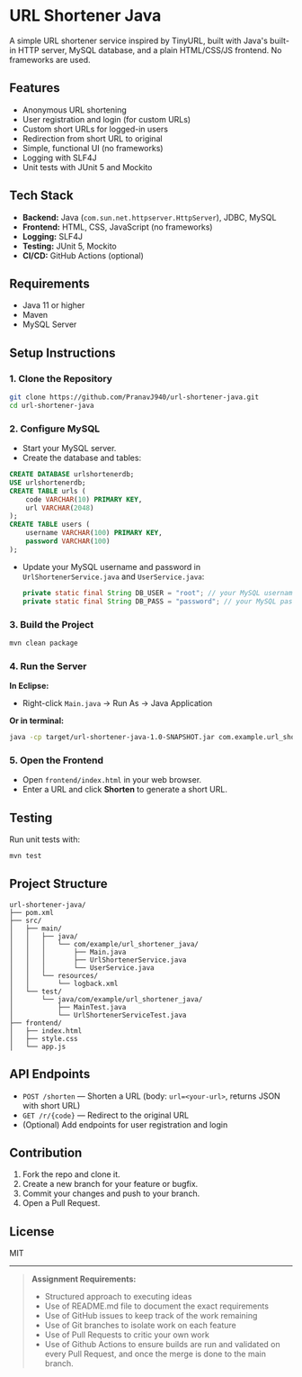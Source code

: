 # URL Shortener Java

A simple URL shortener service inspired by TinyURL, built with Java's built-in HTTP server, MySQL database, and a plain HTML/CSS/JS frontend. No frameworks are used.

## Features
- Anonymous URL shortening
- User registration and login (for custom URLs)
- Custom short URLs for logged-in users
- Redirection from short URL to original
- Simple, functional UI (no frameworks)
- Logging with SLF4J
- Unit tests with JUnit 5 and Mockito

## Tech Stack
- **Backend:** Java (`com.sun.net.httpserver.HttpServer`), JDBC, MySQL
- **Frontend:** HTML, CSS, JavaScript (no frameworks)
- **Logging:** SLF4J
- **Testing:** JUnit 5, Mockito
- **CI/CD:** GitHub Actions (optional)

## Requirements
- Java 11 or higher
- Maven
- MySQL Server

## Setup Instructions

### 1. Clone the Repository
```sh
git clone https://github.com/PranavJ940/url-shortener-java.git
cd url-shortener-java
```

### 2. Configure MySQL
- Start your MySQL server.
- Create the database and tables:
```sql
CREATE DATABASE urlshortenerdb;
USE urlshortenerdb;
CREATE TABLE urls (
    code VARCHAR(10) PRIMARY KEY,
    url VARCHAR(2048)
);
CREATE TABLE users (
    username VARCHAR(100) PRIMARY KEY,
    password VARCHAR(100)
);
```
- Update your MySQL username and password in `UrlShortenerService.java` and `UserService.java`:
  ```java
  private static final String DB_USER = "root"; // your MySQL username
  private static final String DB_PASS = "password"; // your MySQL password
  ```

### 3. Build the Project
```sh
mvn clean package
```

### 4. Run the Server
**In Eclipse:**
- Right-click `Main.java` → Run As → Java Application

**Or in terminal:**
```sh
java -cp target/url-shortener-java-1.0-SNAPSHOT.jar com.example.url_shortener_java.Main
```

### 5. Open the Frontend
- Open `frontend/index.html` in your web browser.
- Enter a URL and click **Shorten** to generate a short URL.

## Testing
Run unit tests with:
```sh
mvn test
```

## Project Structure
```
url-shortener-java/
├── pom.xml
├── src/
│   ├── main/
│   │   ├── java/
│   │   │   └── com/example/url_shortener_java/
│   │   │       ├── Main.java
│   │   │       ├── UrlShortenerService.java
│   │   │       └── UserService.java
│   │   └── resources/
│   │       └── logback.xml
│   └── test/
│       └── java/com/example/url_shortener_java/
│           ├── MainTest.java
│           └── UrlShortenerServiceTest.java
├── frontend/
│   ├── index.html
│   ├── style.css
│   └── app.js
```

## API Endpoints
- `POST /shorten` — Shorten a URL (body: `url=<your-url>`, returns JSON with short URL)
- `GET /r/{code}` — Redirect to the original URL
- (Optional) Add endpoints for user registration and login

## Contribution
1. Fork the repo and clone it.
2. Create a new branch for your feature or bugfix.
3. Commit your changes and push to your branch.
4. Open a Pull Request.

## License
MIT

---

> **Assignment Requirements:**
> - Structured approach to executing ideas
> - Use of README.md file to document the exact requirements
> - Use of GitHub issues to keep track of the work remaining
> - Use of Git branches to isolate work on each feature
> - Use of Pull Requests to critic your own work
> - Use of Github Actions to ensure builds are run and validated on every Pull Request, and once the merge is done to the main branch.
